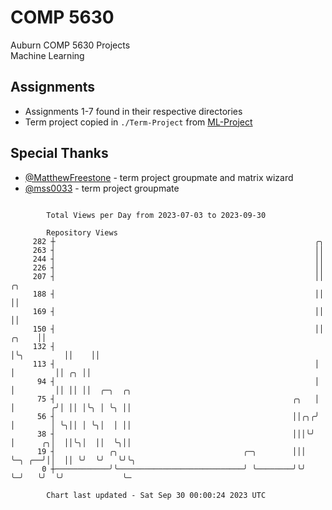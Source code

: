 # COMP 5630
Auburn COMP 5630 Projects  
Machine Learning

## Assignments
- Assignments 1-7 found in their respective directories
- Term project copied in `./Term-Project` from [ML-Project](https://github.com/wumphlett/ML-Project)

## Special Thanks
- [@MatthewFreestone](https://github.com/MatthewFreestone) - term project groupmate and matrix wizard
- [@mss0033](https://github.com/mss0033) - term project groupmate

```

        Total Views per Day from 2023-07-03 to 2023-09-30

        Repository Views
     282 ┼                                                          ╭╮
     263 ┤                                                          ││
     244 ┤                                                          ││
     226 ┤                                                          ││
     207 ┤                                                          ││                ╭╮
     188 ┤                                                          ││                ││
     169 ┤                                                          ││                ││
     150 ┤                                                          ││          ╭╮    ││
     132 ┤                                                          │╰╮         ││    ││
     113 ┤                                                          │ │         ││ ╭╮ ││
      94 ┤                                                          │ │         ││ ││ ││  ╭─╮  ╭╮
      75 ┤                                                     ╭╮   │ │        ╭╯│ ││ │╰╮ │ ╰╮ ││
      56 ┤                                                     ││╭╮╭╯ │        │ ╰╮││ │ ╰╮│  │ ││
      38 ┤                                                     │││╰╯  │      ╭╮│  ││╰╮│  ││  ╰╮││
      19 ┤            ╭╮                            ╭─╮        │││    ╰─╮ ╭──╯││  ││ ╰╯  ╰╯   ╰╯╰╮
       0 ┼────────────╯╰────────────────────────────╯ ╰────────╯╰╯      ╰─╯   ╰╯  ╰╯             ╰─

        Chart last updated - Sat Sep 30 00:00:24 2023 UTC
        
```
